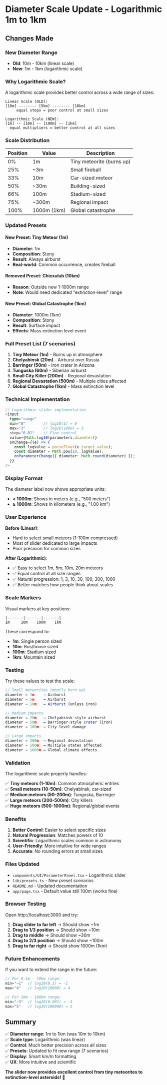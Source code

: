# Diameter Scale Update - Logarithmic 1m to 1km

## Changes Made

### New Diameter Range
- **Old**: 10m - 10km (linear scale)
- **New**: 1m - 1km (logarithmic scale)

### Why Logarithmic Scale?

A logarithmic scale provides better control across a wide range of sizes:

```
Linear Scale (OLD):
[10m] -------- [5km] -------- [10km]
     equal steps = poor control at small sizes

Logarithmic Scale (NEW):
[1m] -- [10m] -- [100m] -- [1km]
  equal multipliers = better control at all sizes
```

### Scale Distribution

| Position | Value | Description |
|----------|-------|-------------|
| 0% | 1m | Tiny meteorite (burns up) |
| 25% | ~3m | Small fireball |
| 33% | 10m | Car-sized meteor |
| 50% | ~30m | Building-sized |
| 66% | 100m | Stadium-sized |
| 75% | ~300m | Regional impact |
| 100% | 1000m (1km) | Global catastrophe |

### Updated Presets

#### New Preset: Tiny Meteor (1m)
- **Diameter**: 1m
- **Composition**: Stony
- **Result**: Always airburst
- **Real-world**: Common occurrence, creates fireball

#### Removed Preset: Chicxulub (10km)
- **Reason**: Outside new 1-1000m range
- **Note**: Would need dedicated "extinction-level" range

#### New Preset: Global Catastrophe (1km)
- **Diameter**: 1000m (1km)
- **Composition**: Stony
- **Result**: Surface impact
- **Effects**: Mass extinction level event

### Full Preset List (7 scenarios)

1. **Tiny Meteor (1m)** - Burns up in atmosphere
2. **Chelyabinsk (20m)** - Airburst over Russia
3. **Barringer (50m)** - Iron crater in Arizona
4. **Tunguska (60m)** - Siberian airburst
5. **Small City Killer (200m)** - Regional devastation
6. **Regional Devastation (500m)** - Multiple cities affected
7. **Global Catastrophe (1km)** - Mass extinction level

### Technical Implementation

```typescript
// Logarithmic slider implementation
<input
  type="range"
  min="0"        // log10(1) = 0
  max="3"        // log10(1000) = 3
  step="0.01"    // Fine control
  value={Math.log10(parameters.diameter)}
  onChange={(e) => {
    const logValue = parseFloat(e.target.value);
    const diameter = Math.pow(10, logValue);
    onParameterChange({ diameter: Math.round(diameter) });
  }}
/>
```

### Display Format

The diameter label now shows appropriate units:

- **< 1000m**: Shows in meters (e.g., "500 meters")
- **≥ 1000m**: Shows in kilometers (e.g., "1.00 km")

### User Experience

**Before (Linear)**:
- Hard to select small meteors (1-100m compressed)
- Most of slider dedicated to large impacts
- Poor precision for common sizes

**After (Logarithmic)**:
- ✅ Easy to select 1m, 5m, 10m, 20m meteors
- ✅ Equal control at all size ranges
- ✅ Natural progression: 1, 3, 10, 30, 100, 300, 1000
- ✅ Better matches how people think about scales

### Scale Markers

Visual markers at key positions:
```
|-------|-------|-------|
1m     10m    100m    1km
```

These correspond to:
- **1m**: Single person sized
- **10m**: Bus/house sized
- **100m**: Stadium sized
- **1km**: Mountain sized

### Testing

Try these values to test the scale:

```javascript
// Small meteorites (mostly burn up)
diameter = 1m    → Airburst
diameter = 5m    → Airburst
diameter = 10m   → Airburst (unless iron)

// Medium impacts
diameter = 20m   → Chelyabinsk-style airburst
diameter = 50m   → Barringer-style crater (iron)
diameter = 100m  → City-level damage

// Large impacts
diameter = 200m  → Regional devastation
diameter = 500m  → Multiple states affected
diameter = 1000m → Global climate effects
```

### Validation

The logarithmic scale properly handles:

✅ **Tiny meteors (1-10m)**: Common atmospheric entries  
✅ **Small meteors (10-50m)**: Chelyabinsk, car-sized  
✅ **Medium meteors (50-200m)**: Tunguska, Barringer  
✅ **Large meteors (200-500m)**: City killers  
✅ **Huge meteors (500-1000m)**: Regional/global events  

### Benefits

1. **Better Control**: Easier to select specific sizes
2. **Natural Progression**: Matches powers of 10
3. **Scientific**: Logarithmic scales common in astronomy
4. **User-Friendly**: More intuitive for wide ranges
5. **Accurate**: No rounding errors at small sizes

### Files Updated

- `components/UI/ParameterPanel.tsx` - Logarithmic slider
- `lib/presets.ts` - New preset scenarios
- `README.md` - Updated documentation
- `app/page.tsx` - Default value still 100m (works fine)

### Browser Testing

Open http://localhost:3000 and try:

1. **Drag slider to far left** → Should show ~1m
2. **Drag to 1/3 position** → Should show ~10m
3. **Drag to middle** → Should show ~30m
4. **Drag to 2/3 position** → Should show ~100m
5. **Drag to far right** → Should show 1000m (1km)

### Future Enhancements

If you want to extend the range in the future:

```typescript
// For 0.1m - 10km range:
min="−1"  // log10(0.1) = -1
max="4"   // log10(10000) = 4

// For 1mm - 100km range:
min="−3"  // log10(0.001) = -3
max="5"   // log10(100000) = 5
```

## Summary

✅ **Diameter range**: 1m to 1km (was 10m to 10km)  
✅ **Scale type**: Logarithmic (was linear)  
✅ **Control**: Much better precision across all sizes  
✅ **Presets**: Updated to fit new range (7 scenarios)  
✅ **Display**: Smart km/m formatting  
✅ **UX**: More intuitive and scientific  

**The slider now provides excellent control from tiny meteorites to extinction-level asteroids! 🎯**
